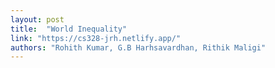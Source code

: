 ```yaml
---
layout: post
title:  "World Inequality"
link: "https://cs328-jrh.netlify.app/"
authors: "Rohith Kumar, G.B Harhsavardhan, Rithik Maligi"
---
```

